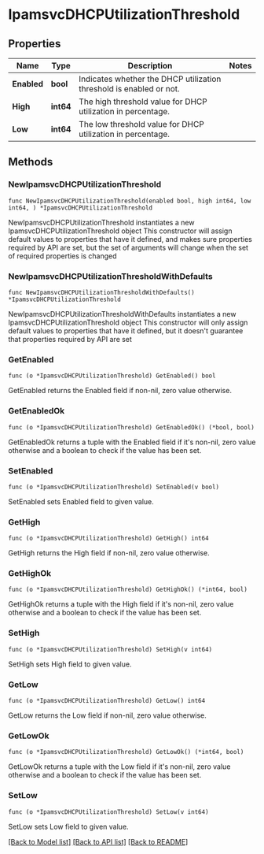 # IpamsvcDHCPUtilizationThreshold

## Properties

Name | Type | Description | Notes
------------ | ------------- | ------------- | -------------
**Enabled** | **bool** | Indicates whether the DHCP utilization threshold is enabled or not. | 
**High** | **int64** | The high threshold value for DHCP utilization in percentage. | 
**Low** | **int64** | The low threshold value for DHCP utilization in percentage. | 

## Methods

### NewIpamsvcDHCPUtilizationThreshold

`func NewIpamsvcDHCPUtilizationThreshold(enabled bool, high int64, low int64, ) *IpamsvcDHCPUtilizationThreshold`

NewIpamsvcDHCPUtilizationThreshold instantiates a new IpamsvcDHCPUtilizationThreshold object
This constructor will assign default values to properties that have it defined,
and makes sure properties required by API are set, but the set of arguments
will change when the set of required properties is changed

### NewIpamsvcDHCPUtilizationThresholdWithDefaults

`func NewIpamsvcDHCPUtilizationThresholdWithDefaults() *IpamsvcDHCPUtilizationThreshold`

NewIpamsvcDHCPUtilizationThresholdWithDefaults instantiates a new IpamsvcDHCPUtilizationThreshold object
This constructor will only assign default values to properties that have it defined,
but it doesn't guarantee that properties required by API are set

### GetEnabled

`func (o *IpamsvcDHCPUtilizationThreshold) GetEnabled() bool`

GetEnabled returns the Enabled field if non-nil, zero value otherwise.

### GetEnabledOk

`func (o *IpamsvcDHCPUtilizationThreshold) GetEnabledOk() (*bool, bool)`

GetEnabledOk returns a tuple with the Enabled field if it's non-nil, zero value otherwise
and a boolean to check if the value has been set.

### SetEnabled

`func (o *IpamsvcDHCPUtilizationThreshold) SetEnabled(v bool)`

SetEnabled sets Enabled field to given value.


### GetHigh

`func (o *IpamsvcDHCPUtilizationThreshold) GetHigh() int64`

GetHigh returns the High field if non-nil, zero value otherwise.

### GetHighOk

`func (o *IpamsvcDHCPUtilizationThreshold) GetHighOk() (*int64, bool)`

GetHighOk returns a tuple with the High field if it's non-nil, zero value otherwise
and a boolean to check if the value has been set.

### SetHigh

`func (o *IpamsvcDHCPUtilizationThreshold) SetHigh(v int64)`

SetHigh sets High field to given value.


### GetLow

`func (o *IpamsvcDHCPUtilizationThreshold) GetLow() int64`

GetLow returns the Low field if non-nil, zero value otherwise.

### GetLowOk

`func (o *IpamsvcDHCPUtilizationThreshold) GetLowOk() (*int64, bool)`

GetLowOk returns a tuple with the Low field if it's non-nil, zero value otherwise
and a boolean to check if the value has been set.

### SetLow

`func (o *IpamsvcDHCPUtilizationThreshold) SetLow(v int64)`

SetLow sets Low field to given value.



[[Back to Model list]](../README.md#documentation-for-models) [[Back to API list]](../README.md#documentation-for-api-endpoints) [[Back to README]](../README.md)


